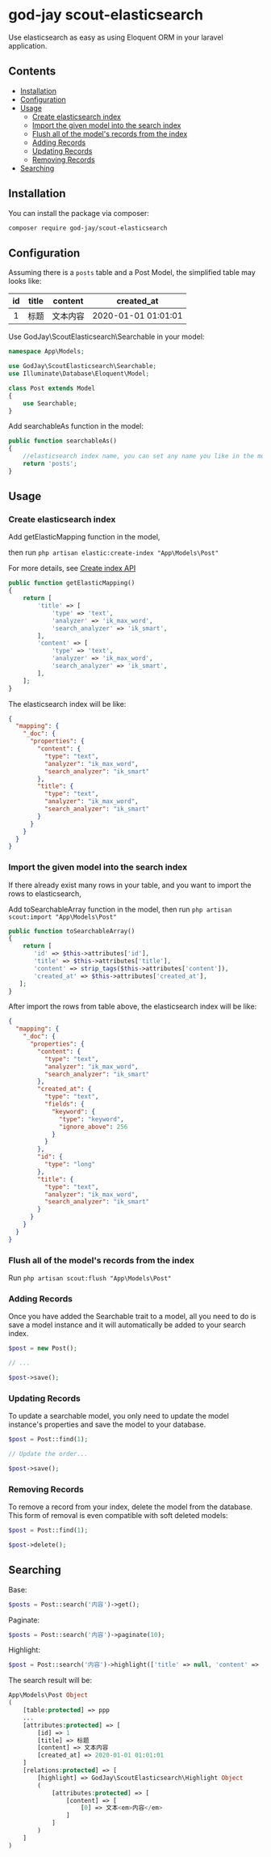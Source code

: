 # god-jay scout-elasticsearch

Use elasticsearch as easy as using Eloquent ORM in your laravel application.

## Contents

- [Installation](#installation)
- [Configuration](#configuration)
- [Usage](#usage)
    * [Create elasticsearch index](#create-elasticsearch-index)
    * [Import the given model into the search index](#import-the-given-model-into-the-search-index)
    * [Flush all of the model's records from the index](#flush-all-of-the-model's-records-from-the-index)
    * [Adding Records](#adding-records)
    * [Updating Records](#updating-records)
    * [Removing Records](#removing-records)
- [Searching](#searching)


## Installation

You can install the package via composer:

``` bash
composer require god-jay/scout-elasticsearch
```


## Configuration

Assuming there is a `posts` table and a Post Model, the simplified table may looks like:

| id | title | content | created_at |
| :---: | :---: | :---: | :---: |
| 1 | 标题 | 文本内容 | 2020-01-01 01:01:01 |

Use GodJay\ScoutElasticsearch\Searchable in your model:

```php
namespace App\Models;

use GodJay\ScoutElasticsearch\Searchable;
use Illuminate\Database\Eloquent\Model;

class Post extends Model
{
    use Searchable;
}
```

Add searchableAs function in the model:

```php
public function searchableAs()
{
    //elasticsearch index name, you can set any name you like in the model
    return 'posts';
}
```


## Usage

### Create elasticsearch index

Add getElasticMapping function in the model,
 
then run `php artisan elastic:create-index "App\Models\Post"` 

For more details, see [Create index API](https://www.elastic.co/guide/en/elasticsearch/reference/master/indices-create-index.html)
```php
public function getElasticMapping()
{
    return [
        'title' => [
            'type' => 'text',
            'analyzer' => 'ik_max_word',
            'search_analyzer' => 'ik_smart',
        ],
        'content' => [
            'type' => 'text',
            'analyzer' => 'ik_max_word',
            'search_analyzer' => 'ik_smart',
        ],
    ];
}
```
The elasticsearch index will be like:
```json
{
  "mapping": {
    "_doc": {
      "properties": {
        "content": {
          "type": "text",
          "analyzer": "ik_max_word",
          "search_analyzer": "ik_smart"
        },
        "title": {
          "type": "text",
          "analyzer": "ik_max_word",
          "search_analyzer": "ik_smart"
        }
      }
    }
  }
}
```

### Import the given model into the search index

If there already exist many rows in your table, and you want to import the rows to elasticsearch,

Add toSearchableArray function in the model, then run `php artisan scout:import "App\Models\Post"` 

```php
public function toSearchableArray()
{
    return [
       'id' => $this->attributes['id'],
       'title' => $this->attributes['title'],
       'content' => strip_tags($this->attributes['content']),
       'created_at' => $this->attributes['created_at'],
   ];
}
```
After import the rows from table above, the elasticsearch index will be like:
```json
{
  "mapping": {
    "_doc": {
      "properties": {
        "content": {
          "type": "text",
          "analyzer": "ik_max_word",
          "search_analyzer": "ik_smart"
        },
        "created_at": {
          "type": "text",
          "fields": {
            "keyword": {
              "type": "keyword",
              "ignore_above": 256
            }
          }
        },
        "id": {
          "type": "long"
        },
        "title": {
          "type": "text",
          "analyzer": "ik_max_word",
          "search_analyzer": "ik_smart"
        }
      }
    }
  }
}
```

### Flush all of the model's records from the index

Run `php artisan scout:flush "App\Models\Post"`

### Adding Records
Once you have added the Searchable trait to a model, all you need to do is save a model instance and it will automatically be added to your search index.
```php
$post = new Post();

// ...

$post->save();
``` 

### Updating Records
To update a searchable model, you only need to update the model instance's properties and save the model to your database.
```php
$post = Post::find(1);

// Update the order...

$post->save();
``` 

### Removing Records
To remove a record from your index, delete the model from the database. This form of removal is even compatible with soft deleted models:
```php
$post = Post::find(1);

$post->delete();
``` 

## Searching
Base:
```php
$posts = Post::search('内容')->get();
```

Paginate:
```php
$posts = Post::search('内容')->paginate(10);
```

Highlight:
```php
$post = Post::search('内容')->highlight(['title' => null, 'content' => null])->first();
```
The search result will be:
```php
App\Models\Post Object
(
    [table:protected] => ppp
    ...
    [attributes:protected] => [
        [id] => 1
        [title] => 标题
        [content] => 文本内容
        [created_at] => 2020-01-01 01:01:01
    ]
    [relations:protected] => [
        [highlight] => GodJay\ScoutElasticsearch\Highlight Object
        (
            [attributes:protected] => [
                [content] => [
                    [0] => 文本<em>内容</em>
                ]
            ]
        )
    ]
)

```